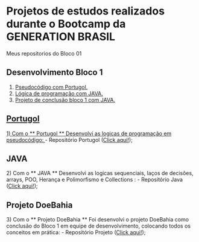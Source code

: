 # Projetos de estudos realizados durante o Bootcamp da GENERATION BRASIL
 Meus repositorios do Bloco 01

## Desenvolvimento Bloco 1

1. <a href="#pcp">Pseudocódigo com Portugol.
2. <a href="#lcj">Lógica de programação com JAVA.
3. <a href="#dtb">Projeto de conclusão bloco 1 com JAVA.
  
  <h2 id="pcp">Portugol</h2>
  1) Com o ** Portugol ** Desenvolvi as logicas de programação em pseudocódigo:
  </a> - Repositório Portugol (<a href="https://github.com/LucasOii/Generation-Bloco-1/tree/main/Portugol">Click aqui!</a>);

  <h2 id="pcp">JAVA</h2>
  2) Com o ** JAVA ** Desenvolvi as logicas sequenciais, laços de decisões, arrays, POO, Herança e Polimorfismo e Collections :
  </a> - Repositório Java (<a href="https://github.com/LucasOii/Generation-Bloco-1/tree/main/java">Click aqui!</a>);

  <h2 id="pcp">Projeto DoeBahia</h2>
  3) Com o ** Projeto DoeBahia ** Foi desenvolvi o projeto DoeBahia como conclusão do Bloco 1 em equipe de desenvolvimento, colocando todos os conceitos em prática:
  </a> - Repositório Projeto (<a href="https://github.com/LucasOii/Generation-ProjetoDoeBahia">Click aqui!</a>);
  
  
